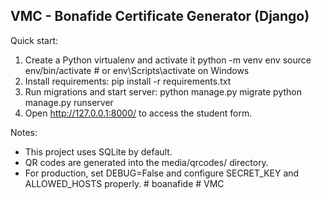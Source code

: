 VMC - Bonafide Certificate Generator (Django)
--------------------------------------------
Quick start:
1. Create a Python virtualenv and activate it
   python -m venv env
   source env/bin/activate   # or env\Scripts\activate on Windows
2. Install requirements:
   pip install -r requirements.txt
3. Run migrations and start server:
   python manage.py migrate
   python manage.py runserver
4. Open http://127.0.0.1:8000/ to access the student form.

Notes:
- This project uses SQLite by default.
- QR codes are generated into the media/qrcodes/ directory.
- For production, set DEBUG=False and configure SECRET_KEY and ALLOWED_HOSTS properly.
#   b o a n a f i d e  
 #   V M C  
 